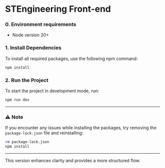 # STEngineering Front-end

### 0. **Environment requirements**

- Node version 20+

### 1. **Install Dependencies**
To install all required packages, use the following npm command:

```bash
npm install
```

### 2. **Run the Project**
To start the project in development mode, run:

```bash
npm run dev
```

---

### ⚠️ **Note**
If you encounter any issues while installing the packages, try removing the `package-lock.json` file and reinstalling:

```bash
rm package-lock.json
npm install
```

---

This version enhances clarity and provides a more structured flow.
